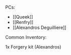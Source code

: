 PCs:
- [[Queek]]
- [[Renfry]]
- [[Alexandros Deguilliere]]

Common Inventory:

1x Forgery kit (Alexandros)